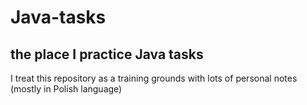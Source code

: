 # Java-tasks
## the place I practice Java tasks

I treat this repository as a training grounds with lots of personal notes (mostly in Polish language)
